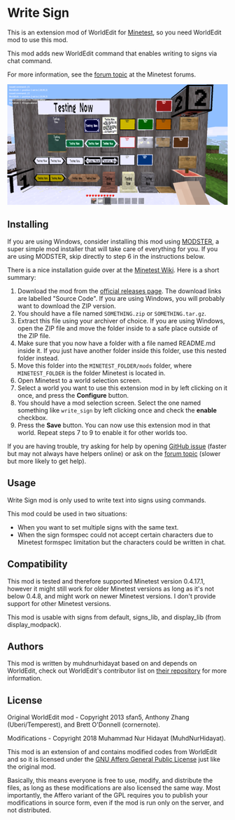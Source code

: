 Write Sign
==============
This is an extension mod of WorldEdit for [Minetest](http://minetest.net/), so you need WorldEdit mod to use this mod.

This mod adds new WorldEdit command that enables writing to signs via chat command.

For more information, see the [forum topic](https://forum.minetest.net/viewtopic.php?f=9&t=20712) at the Minetest forums.

![Screenshot](screenshot.png)

Installing
----------

If you are using Windows, consider installing this mod using [MODSTER](https://forum.minetest.net/viewtopic.php?id=6497), a super simple mod installer that will take care of everything for you. If you are using MODSTER, skip directly to step 6 in the instructions below.

There is a nice installation guide over at the [Minetest Wiki](http://wiki.minetest.com/wiki/Installing_mods). Here is a short summary:

1. Download the mod from the [official releases page](https://github.com/MuhdNurHidayat/write_sign/releases). The download links are labelled "Source Code". If you are using Windows, you will probably want to download the ZIP version.
2. You should have a file named `SOMETHING.zip` or `SOMETHING.tar.gz`.
3. Extract this file using your archiver of choice. If you are using Windows, open the ZIP file and move the folder inside to a safe place outside of the ZIP file.
4. Make sure that you now have a folder with a file named README.md inside it. If you just have another folder inside this folder, use this nested folder instead.
5. Move this folder into the `MINETEST_FOLDER/mods` folder, where `MINETEST_FOLDER` is the folder Minetest is located in.
6. Open Minetest to a world selection screen.
7. Select a world you want to use this extension mod in by left clicking on it once, and press the **Configure** button.
8. You should have a mod selection screen. Select the one named something like `write_sign` by left clicking once and check the **enable** checkbox.
9. Press the **Save** button. You can now use this extension mod in that world. Repeat steps 7 to 9 to enable it for other worlds too.

If you are having trouble, try asking for help by opening [GitHub issue](https://github.com/MuhdNurHidayat/write_sign/issues) (faster but may not always have helpers online) or ask on the [forum topic](https://forum.minetest.net/viewtopic.php?f=9&t=20712) (slower but more likely to get help).

Usage
-----
Write Sign mod is only used to write text into signs using commands.

This mod could be used in two situations:
- When you want to set multiple signs with the same text.
- When the sign formspec could not accept certain characters due to Minetest formspec limitation but the characters could be written in chat.

Compatibility
-------------
This mod is tested and therefore supported Minetest version 0.4.17.1, however it might still work for older Minetest versions as long as it's not below 0.4.8, and might work on newer Minetest versions. I don't provide support for other Minetest versions.

This mod is usable with signs from default, signs_lib, and display_lib (from display_modpack).

Authors
-------
This mod is written by muhdnurhidayat based on and depends on WorldEdit, check out WorldEdit's contributor list on [their repository](https://github.com/Uberi/Minetest-WorldEdit) for more information.

License
-------
Original WorldEdit mod - Copyright 2013 sfan5, Anthony Zhang (Uberi/Temperest), and Brett O'Donnell (cornernote).

Modifications - Copyright 2018 Muhammad Nur Hidayat (MuhdNurHidayat).

This mod is an extension of and contains modified codes from WorldEdit and so it is licensed under the [GNU Affero General Public License](http://www.gnu.org/licenses/agpl-3.0.html) just like the original mod.

Basically, this means everyone is free to use, modify, and distribute the files, as long as these modifications are also licensed the same way.
Most importantly, the Affero variant of the GPL requires you to publish your modifications in source form, even if the mod is run only on the server, and not distributed.

